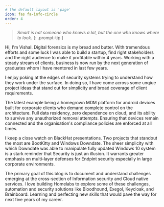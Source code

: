 ```yaml
---
# the default layout is 'page'
icon: fas fa-info-circle
order: 4
---
```


> _Smart is not someone who knows a lot, but the one who knows where to look._
{: .prompt-tip }

Hi, I'm Vishal. Digital forensics is my bread and butter. With tremendous efforts and some luck I was able to build a startup, find right stakeholders and the right audience to make it profitable within 4 years. Working with a steady stream of clients, business is now run by the next generation of graduates whom I have mentored in last few years.

I enjoy poking at the edges of security systems trying to understand how they work under the surface. In doing so, I have come across some unqiue project ideas that stand out for simplicity and broad coverage of client requirements. 

The latest example being a homegrown MDM platform for android devices built for corporate clients who demand complete control on the architecture. Full data residency, zero dependence on cloud, and its ability to survive any unauthorized removal attempts. Ensuring that devices remain connected and the organisation's compliance policies are enforced at all times.

I keep a close watch on BlackHat presentations. Two projects that standout the most are BootKitty and Windows Downdate.
The sheer simplicity with which Downdate was able to manipulate fully updated Windows 10 system is a stark reminder that Security is just an illusion. It warrants greater emphasis on multi-layer defenses for Endpint security especially in large corporate environments.

The primary goal of this blog is to document and understand challenges emerging at the cross-section of Information security and Cloud native services. I love building Homelabs to explore some of these challenges, automation and security solutions like Bloodhound, Exegol, Keycloak, and Brainboard. Learning and perfecting new skills that would pave the way for next five years of my career.
































